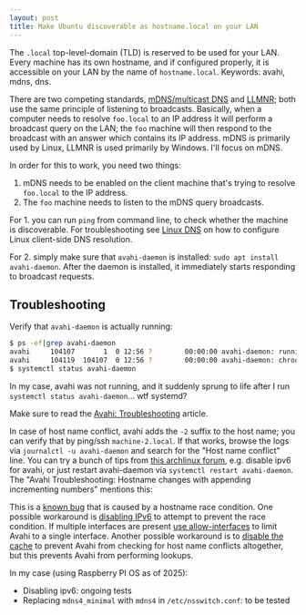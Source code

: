 ```yaml
---
layout: post
title: Make Ubuntu discoverable as hostname.local on your LAN
---
```


The `.local` top-level-domain (TLD) is reserved to be used for your LAN. Every machine
has its own hostname, and if configured properly, it is accessible on your LAN by
the name of `hostname.local`. Keywords: avahi, mdns, dns.

There are two competing standards, [mDNS/multicast DNS](https://en.wikipedia.org/wiki/Multicast_DNS)
and [LLMNR](https://en.wikipedia.org/wiki/Link-Local_Multicast_Name_Resolution); both use the same principle
of listening to broadcasts. Basically, when a computer needs to resolve `foo.local` to an IP address
it will perform a broadcast query on the LAN; the `foo` machine will then respond to the broadcast
with an answer which contains its IP address. mDNS is primarily used by Linux, LLMNR is used primarily by Windows.
I'll focus on mDNS.

In order for this to work, you need two things:

1. mDNS needs to be enabled on the client machine that's trying to resolve `foo.local` to the IP address.
2. The `foo` machine needs to listen to the mDNS query broadcasts.

For 1. you can run `ping` from command line, to check whether the machine is discoverable. 
For troubleshooting see [Linux DNS](../linux-dns/) on how to configure Linux client-side DNS resolution.

For 2. simply make sure that `avahi-daemon` is installed: `sudo apt install avahi-daemon`. After the daemon
is installed, it immediately starts responding to broadcast requests.

## Troubleshooting

Verify that `avahi-daemon` is actually running:

```bash
$ ps -ef|grep avahi-daemon
avahi     104107       1  0 12:56 ?        00:00:00 avahi-daemon: running
avahi     104119  104107  0 12:56 ?        00:00:00 avahi-daemon: chroot helper
$ systemctl status avahi-daemon
```

In my case, avahi was not running, and it suddenly sprung to life after I run `systemctl status avahi-daemon`...
wtf systemd?

Make sure to read the [Avahi: Troubleshooting](https://wiki.archlinux.org/title/Avahi#Troubleshooting) article.

In case of host name conflict, avahi adds the `-2` suffix to the host name; you can verify that by ping/ssh
`machine-2.local`. If that works, browse the logs via
`journalctl -u avahi-daemon` and search for the "Host name conflict" line.
You can try a bunch of tips from [this archlinux forum](https://bbs.archlinux.org/viewtopic.php?id=284081), e.g. disable ipv6 for
avahi, or just restart avahi-daemon via `systemctl restart avahi-daemon`. The "Avahi Troubleshooting:
Hostname changes with appending incrementing numbers" mentions this:

This is a [known bug](https://github.com/lathiat/avahi/issues/117) that is caused by a hostname race condition.
One possible workaround is [disabling IPv6](https://github.com/lathiat/avahi/issues/117#issuecomment-302849130)
to attempt to prevent the race condition. If multiple interfaces are present [use allow-interfaces](https://github.com/lathiat/avahi/issues/117#issuecomment-401225716)
to limit Avahi to a single interface. Another possible workaround is to [disable the cache](https://github.com/lathiat/avahi/issues/117#issuecomment-442201162)
to prevent Avahi from checking for host name conflicts altogether, but this prevents Avahi from performing lookups.

In my case (using Raspberry PI OS as of 2025):

- Disabling ipv6: ongoing tests
- Replacing `mdns4_minimal` with `mdns4` in `/etc/nsswitch.conf`: to be tested

